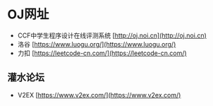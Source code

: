 # OJ网址

* CCF中学生程序设计在线评测系统 [http://oj.noi.cn](http://oj.noi.cn)
* 洛谷 [https://www.luogu.org/](https://www.luogu.org/)
* 力扣 [https://leetcode-cn.com/](https://leetcode-cn.com/)

## 灌水论坛

* V2EX [https://www.v2ex.com/](https://www.v2ex.com/)

